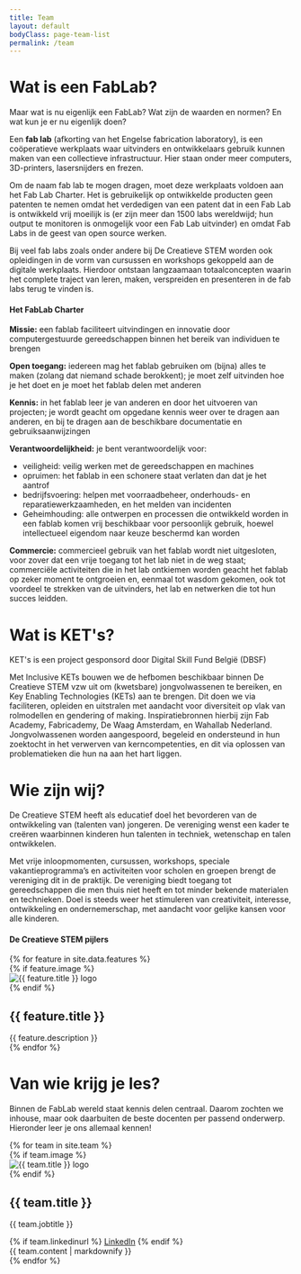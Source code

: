 ```yaml
---
title: Team
layout: default
bodyClass: page-team-list
permalink: /team
---
```


<!-- Wat is een fablab?-->
<div class="intro">
 <div class="container pt-8 pt-md-1">
    <div class="row">
      <div class="col-12 ">
        <h1>Wat is een FabLab?</h1>
        <p>
         Maar wat is nu eigenlijk een FabLab? Wat zijn de waarden en normen? En wat kun je er nu eigenlijk doen?
        </p>
      </div>
   </div>
  </div>
</div>

<div class="intro-med  container pt-10 pt-md-10">
  <div class="row">
    <div class="col-12 col-md-10">
      <p>
        Een <strong>fab lab</strong> (afkorting van het Engelse fabrication laboratory), is een coöperatieve werkplaats waar uitvinders en ontwikkelaars gebruik kunnen maken van een collectieve infrastructuur. Hier staan onder meer computers, 3D-printers, lasersnijders en frezen.
      </p>
      <p>
        Om de naam fab lab te mogen dragen, moet deze werkplaats voldoen aan het Fab Lab Charter. Het is gebruikelijk op ontwikkelde producten geen patenten te nemen omdat het verdedigen van een patent dat in een Fab Lab is ontwikkeld vrij moeilijk is (er zijn meer dan 1500 labs wereldwijd; hun output te monitoren is onmogelijk voor een Fab Lab uitvinder) en omdat Fab Labs in de geest van open source werken.
      </p>
      <p>
        Bij veel fab labs zoals onder andere bij De Creatieve STEM worden ook opleidingen in de vorm van cursussen en workshops gekoppeld aan de digitale werkplaats. Hierdoor ontstaan langzaamaan totaalconcepten waarin het complete traject van leren, maken, verspreiden en presenteren in de fab labs terug te vinden is.
      <p>
      <h4>Het FabLab Charter</h4>
      <p>
        <strong>Missie:</strong>
        een fablab faciliteert uitvindingen en innovatie door computergestuurde gereedschappen binnen het bereik van individuen te brengen
      </p>
      <p><b>Open toegang:</b> iedereen mag het fablab gebruiken om (bijna) alles te maken (zolang dat niemand schade berokkent); je moet zelf uitvinden hoe je het doet en je moet het fablab delen met anderen
      </p>
      <p><strong>Kennis:</strong> in het fablab leer je van anderen en door het uitvoeren van projecten; je wordt geacht om opgedane kennis weer over te dragen aan anderen, en bij te dragen aan de beschikbare documentatie en gebruiksaanwijzingen
      </p>
      <p><strong>Verantwoordelijkheid:</strong> je bent verantwoordelijk voor:
      </p>
      <ul>
        <li>veiligheid: veilig werken met de gereedschappen en machines</li>
        <li>opruimen: het fablab in een schonere staat verlaten dan dat je het aantrof</li>
        <li>bedrijfsvoering: helpen met voorraadbeheer, onderhouds- en reparatiewerkzaamheden, en het melden van incidenten</li>
        <li>Geheimhouding: alle ontwerpen en processen die ontwikkeld worden in een fablab komen vrij beschikbaar voor persoonlijk gebruik, hoewel intellectueel eigendom naar keuze beschermd kan worden</li>
      </ul>
      <p>
        <strong>Commercie:</strong> commercieel gebruik van het fablab wordt niet uitgesloten, voor zover dat een vrije toegang tot het lab niet in de weg staat; commerciële activiteiten die in het lab ontkiemen worden geacht het fablab op zeker moment te ontgroeien en, eenmaal tot wasdom gekomen, ook tot voordeel te strekken van de uitvinders, het lab en netwerken die tot hun succes leidden.
      </p>
    </div>
  </div>
</div>

<!-- Wat is kets -->
<div class="intro intro-med">
 <div class="container pt-8 pt-md-1">
    <div class="row">
      <div class="col-12 ">
        <h1>Wat is KET's?</h1>
        <p>
          KET's is een project gesponsord door Digital Skill Fund België (DBSF)
        </p>
      </div>
   </div>
  </div>
</div>

<div class="intro-med container pt-10 pt-md-10">
  <div class="row">
    <div class="col-12 col-md-10">
      <p>
        Met Inclusive KETs bouwen we de hefbomen beschikbaar binnen De Creatieve STEM vzw uit om
        (kwetsbare) jongvolwassenen te bereiken, en Key Enabling Technologies (KETs) aan te brengen.
        Dit doen we via faciliteren, opleiden en uitstralen met aandacht voor diversiteit op vlak van rolmodellen
        en gendering of making. Inspiratiebronnen hierbij zijn Fab Academy, Fabricademy, De Waag
        Amsterdam, en Wahallab Nederland. Jongvolwassenen worden aangespoord, begeleid en
        ondersteund in hun zoektocht in het verwerven van kerncompetenties, en dit via oplossen van
        problematieken die hun na aan het hart liggen.
      </p>
    </div>
  </div>
</div>

<!-- WIE ZIJN WIJ -->
<div class="intro intro-med">
 <div class="container pt-8 pt-md-1">
    <div class="row">
      <div class="col-12 ">
        <h1>Wie zijn wij?</h1>
        <p>
          De Creatieve STEM heeft als educatief doel het bevorderen van de ontwikkeling van (talenten van) jongeren. De vereniging wenst een kader te creëren waarbinnen kinderen hun talenten in techniek, wetenschap en talen ontwikkelen. 
        </p>        
      </div>
   </div>
  </div>
</div>

<div class="intro-med container pt-10 pt-md-10">
  <div class="row">
    <div class="col-12 col-md-10">
      <p>
        Met vrije inloopmomenten, cursussen, workshops, speciale vakantieprogramma’s en activiteiten voor scholen en groepen brengt de vereniging dit in de praktijk. De vereniging biedt toegang tot gereedschappen die men thuis niet heeft en tot minder bekende materialen en technieken. Doel is steeds weer het stimuleren van creativiteit, interesse, ontwikkeling en ondernemerschap, met aandacht voor gelijke kansen voor alle kinderen. 
        </p>
    </div>
  </div>
</div>

<div class="container pt-5 pb-5 pt-md-7 pb-md-7">
  <div class="row justify-content-center">
    <div class="col-12">
      <h4 class="title-3 text-dark mb-4">De Creatieve STEM pijlers</h4>
    </div>
    {% for feature in site.data.features %}
    <div class="col-12 col-md-6 col-lg-4 mb-2">
      <div class="feature">
        {% if feature.image %}<div class="feature-image"><img alt="{{ feature.title }} logo" src="{{ feature.image }}" /></div> {% endif %}
        <h2 class="feature-title">{{ feature.title }}</h2>
        <div class="feature-content">{{ feature.description }}</div>
      </div>
    </div>
    {% endfor %}
  </div>
</div>

<div class="intro intro-med">
  <div class="container">
    <div class="row">
      <div class="col-12">
        <h1>Van wie krijg je les?</h1>
        <p>
          Binnen de FabLab wereld staat kennis delen centraal. Daarom zochten we inhouse, maar ook daarbuiten de beste docenten per passend onderwerp. Hieronder leer je ons allemaal kennen!
        </p>
      </div>
    </div>
  </div>
</div>
<!-- Amy--> 
<div class="intro-med container pb-6">
  <div class="row">
    {% for team in site.team %}
    <div class="col-12 col-md-6 mb-1">
      <div class="team team-summary">
        {% if team.image %}
        <div class="team-image">
          <img
            alt="{{ team.title }} logo"
            class="img-fluid mb-2"
            src="{{site.baseurl}}{{ team.image }}"
          />
        </div>
        {% endif %}
        <div class="team-meta">
          <h2 class="team-name">{{ team.title }}</h2>
          <p class="team-description">{{ team.jobtitle }}</p>
          {% if team.linkedinurl %}
          <a target="_blank" href="{{ team.linkedinurl }}">LinkedIn</a> 
          {% endif %}
        </div>
        <div class="team-content">{{ team.content | markdownify }}</div>
      </div>
    </div>
    {% endfor %}
  </div>
</div>
